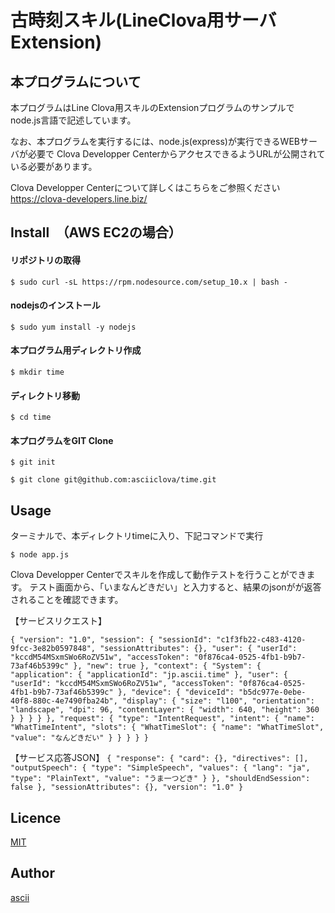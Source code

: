 古時刻スキル(LineClova用サーバExtension)
====

## 本プログラムについて
本プログラムはLine Clova用スキルのExtensionプログラムのサンプルで
node.js言語で記述しています。

なお、本プログラムを実行するには、node.js(express)が実行できるWEBサーバが必要で
Clova Developper CenterからアクセスできるようURLが公開されている必要があります。

Clova Developper Centerについて詳しくはこちらをご参照ください
https://clova-developers.line.biz/

## Install　（AWS EC2の場合）
#### リポジトリの取得
`$ sudo curl -sL https://rpm.nodesource.com/setup_10.x | bash -`

#### nodejsのインストール

`$ sudo yum install -y nodejs`

#### 本プログラム用ディレクトリ作成
`$ mkdir time`

#### ディレクトリ移動
`$ cd time`

#### 本プログラムをGIT Clone
`$ git init`

`$ git clone git@github.com:asciiclova/time.git`

## Usage

ターミナルで、本ディレクトリtimeに入り、下記コマンドで実行

`$ node app.js`

Clova Developper Centerでスキルを作成して動作テストを行うことができます。
テスト画面から、「いまなんどきだい」と入力すると、結果のjsonがが返答されることを確認できます。

【サービスリクエスト】

`{
    "version": "1.0",
    "session": {
        "sessionId": "c1f3fb22-c483-4120-9fcc-3e82b0597848",
        "sessionAttributes": {},
        "user": {
            "userId": "kccdM54MSxmSWo6RoZV51w",
            "accessToken": "0f876ca4-0525-4fb1-b9b7-73af46b5399c"
        },
        "new": true
    },
    "context": {
        "System": {
            "application": {
                "applicationId": "jp.ascii.time"
            },
            "user": {
                "userId": "kccdM54MSxmSWo6RoZV51w",
                "accessToken": "0f876ca4-0525-4fb1-b9b7-73af46b5399c"
            },
            "device": {
                "deviceId": "b5dc977e-0ebe-40f8-880c-4e7490fba24b",
                "display": {
                    "size": "l100",
                    "orientation": "landscape",
                    "dpi": 96,
                    "contentLayer": {
                        "width": 640,
                        "height": 360
                    }
                }
            }
        }
    },
    "request": {
        "type": "IntentRequest",
        "intent": {
            "name": "WhatTimeIntent",
            "slots": {
                "WhatTimeSlot": {
                    "name": "WhatTimeSlot",
                    "value": "なんどきだい"
                }
            }
        }
    }
}`

【サービス応答JSON】
`{
    "response": {
        "card": {},
        "directives": [],
        "outputSpeech": {
            "type": "SimpleSpeech",
            "values": {
                "lang": "ja",
                "type": "PlainText",
                "value": "うま一つどき"
            }
        },
        "shouldEndSession": false
    },
    "sessionAttributes": {},
    "version": "1.0"
}`

## Licence

[MIT](https://github.com/ascii/tool/blob/master/LICENCE)

## Author

[ascii](https://github.com/asciiclova)

